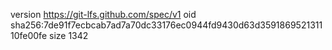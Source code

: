 version https://git-lfs.github.com/spec/v1
oid sha256:7de91f7ecbcab7ad7a70dc33176ec0944fd9430d63d359186952131110fe00fe
size 1342
